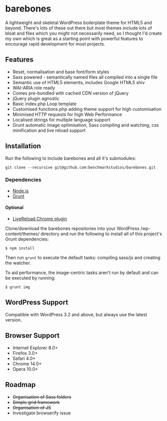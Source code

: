 # barebones

A lightweight and skeletal WordPress boilerplate theme for HTML5 and beyond. There's lots of these out there but most themes include lots of bloat and files which you might not necessarily need, so I thought I'd create my own which is great as a starting point with powerful features to encourage rapid development for most projects.

## Features

* Reset, normalisation and base font/form styles
* Sass powered - semantically named files all compiled into a single file
* Semantic use of HTML5 elements, includes Google HTML5 shiv
* WAI-ARIA role ready
* Comes pre-bundled with cached CDN version of jQuery
* jQuery plugin agnostic
* Basic index.php Loop template
* Customised functions.php adding theme support for high customisation
* Minimised HTTP requests for high Web Performance
* Localised strings for multiple language support
* Grunt automatic image optimisation, Sass compiling and watching, css minification and live reload support

## Installation

Run the following to include barebones and all it's submodules:

    git clone --recursive git@github.com:benchmarkstudios/barebones.git

### Dependencies

* [Node.js](http://nodejs.org)
* [Grunt](http://gruntjs.com)

#### Optional

* [LiveReload Chrome plugin](https://chrome.google.com/webstore/detail/livereload/jnihajbhpnppcggbcgedagnkighmdlei)

Clone/download the barebones repositories into your WordPress /wp-content/themes/ directory and run the following to install all of this project's Grunt dependencies:

    $ npm install

Then run `grunt` to execute the default tasks: compiling sass/js and creating the watcher.

To aid performance, the image-centric tasks aren't run by default and can be executed by running:

    $ grunt img

## WordPress Support

Compatible with WordPress 3.2 and above, but always use the latest version.

## Browser Support

* Internet Explorer 8.0+
* Firefox 3.0+
* Safari 4.0+
* Chrome 14.0+
* Opera 10.0+


## Roadmap

* ~~Organisation of Sass folders~~
* ~~Simple grid framework~~
* ~~Organisation of JS~~
* Investigate browserify issue
